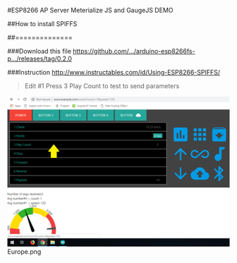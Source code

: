 #ESP8266 AP Server Meterialize JS and GaugeJS DEMO


##How to install SPIFFS 


##==============


###Download this file https://github.com/…/arduino-esp8266fs-p…/releases/tag/0.2.0 


###Instruction http://www.instructables.com/id/Using-ESP8266-SPIFFS/ 


> Edit #1  Press 3 Play Count to test to send parameters


<img src="https://github.com/SmazControl/GaugeJS_AP_Server/blob/master/Europe2.png?raw=true">Europe.png</img>
 
